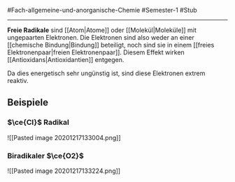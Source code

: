 #Fach-allgemeine-und-anorganische-Chemie  #Semester-1 #Stub 

---

**Freie Radikale** sind [[Atom|Atome]] oder [[Molekül|Moleküle]] mit ungepaarten Elektronen. Die Elektronen sind also weder an einer [[chemische Bindung|Bindung]] beteiligt, noch sind sie in einem [[freies Elektronenpaar|freien Elektronenpaar]]. Diesem Effekt wirken [[Antioxidans|Antioxidantien]] entgegen.

Da dies energetisch sehr ungünstig ist, sind diese Elektronen extrem reaktiv.

## Beispiele

### $\ce{Cl}$ Radikal

![[Pasted image 20201217133004.png]]

### Biradikaler $\ce{O2}$

![[Pasted image 20201217133224.png]]